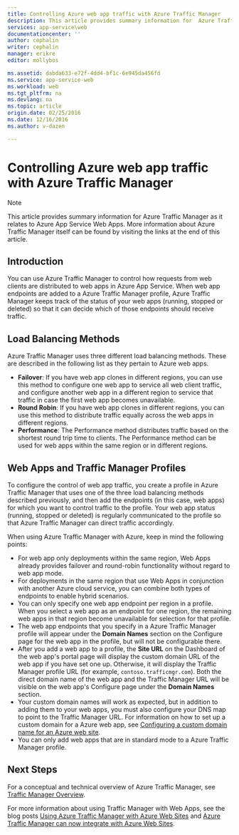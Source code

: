 ```yaml
---
title: Controlling Azure web app traffic with Azure Traffic Manager
description: This article provides summary information for  Azure Traffic Manager as it relates to Azure web apps.
services: app-service\web
documentationcenter: ''
author: cephalin
writer: cephalin
manager: erikre
editor: mollybos

ms.assetid: dabda633-e72f-4dd4-bf1c-6e945da456fd
ms.service: app-service-web
ms.workload: web
ms.tgt_pltfrm: na
ms.devlang: na
ms.topic: article
origin.date: 02/25/2016
ms.date: 12/16/2016
ms.author: v-dazen

---
```

# Controlling Azure web app traffic with Azure Traffic Manager
> [!NOTE]
> This article provides summary information for Azure Traffic Manager as it relates to Azure App Service Web Apps. More information about Azure Traffic Manager itself can be found by visiting the links at the end of this article.
> 
> 

## Introduction
You can use Azure Traffic Manager to control how requests from web clients are distributed to web apps in Azure App Service. When web app endpoints are added to a Azure Traffic Manager profile, Azure Traffic Manager keeps track of the status of your web apps (running, stopped or deleted) so that it can decide which of those endpoints should receive traffic.

## Load Balancing Methods
Azure Traffic Manager uses three different load balancing methods. These are described  in the following list as they pertain to Azure web apps.

* **Failover**: If you have web app clones in different regions, you can use this method to configure one web app to service all web client traffic, and configure another web app in a different region to service that traffic in case the first web app becomes unavailable.
* **Round Robin**: If you have web app clones in different regions, you can use this method to distribute traffic equally across the web apps in different regions.
* **Performance**: The Performance method distributes traffic based on the shortest round trip time to clients. The Performance method can be used for web apps within the same region or in different regions.

## Web Apps and Traffic Manager Profiles
To configure the control of web app traffic, you create a profile in Azure Traffic Manager that uses one of the three load balancing methods described previously, and then add the endpoints (in this case, web apps) for which you want to control traffic to the profile. Your web app status (running, stopped or deleted) is regularly communicated to the profile so that Azure Traffic Manager can direct traffic accordingly.

When using Azure Traffic Manager with Azure, keep in mind the following points:

* For web app only deployments within the same region, Web Apps already provides failover and round-robin functionality without regard to web app mode.
* For deployments in the same region that use Web Apps in conjunction with another Azure cloud service, you can combine both types of endpoints to enable hybrid scenarios.
* You can only specify one web app endpoint per region in a profile. When you select a web app as an endpoint for one region, the remaining web apps in that region become unavailable for selection for that profile.
* The web app endpoints that you specify in a Azure Traffic Manager profile will appear under the **Domain Names** section on the Configure page for the web app in the profile, but will not be configurable there.
* After you add a web app to a profile, the **Site URL** on the Dashboard of the web app's portal page will display the custom domain URL of the web app if you have set one up. Otherwise, it will display the Traffic Manager profile URL (for example, `contoso.trafficmgr.com`). Both the direct domain name of the web app and the Traffic Manager URL will be visible on the web app's Configure page under the **Domain Names** section.
* Your custom domain names will work as expected, but in addition to adding them to your web apps, you must also configure your DNS map to point to the Traffic Manager URL. For information on how to set up a custom domain for a Azure web app,  see [Configuring a custom domain name for an Azure web site](web-sites-custom-domain-name.md).
* You can only add web apps that are in standard mode to a Azure Traffic Manager profile.

## Next Steps
For a conceptual and technical overview of Azure Traffic Manager, see [Traffic Manager Overview](../traffic-manager/traffic-manager-overview.md).

For more information about using Traffic Manager with Web Apps, see the blog posts
[Using Azure Traffic Manager with Azure Web Sites](http://blogs.msdn.com/b/waws/archive/2014/03/18/using-windows-azure-traffic-manager-with-waws.aspx) and [Azure Traffic Manager can now integrate with Azure Web Sites](https://azure.microsoft.com/blog/2014/03/27/azure-traffic-manager-can-now-integrate-with-azure-web-sites/).